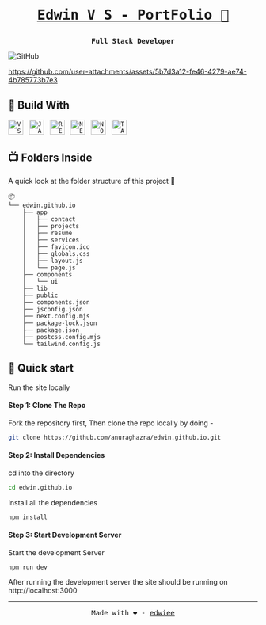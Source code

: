 <h1 align = "center"><p><samp><a href= "https://edwiee.vercel.app">Edwin V S - PortFolio 🧸</a></samp></p></h1>
<p align = "center"><b><samp>Full Stack Developer</samp></b></p>



![GitHub](https://img.shields.io/github/license/edwiee/edwin.github.io)

https://github.com/user-attachments/assets/5b7d3a12-fe46-4279-ae74-4b785773b7e3

## 🌿 Build With
<code><img height="30" alt="VSCODE" src="https://cdn.jsdelivr.net/gh/devicons/devicon/icons/vscode/vscode-original.svg"></code>&nbsp;&nbsp;
<code><img height="30" alt="JAVACRIPT" src="https://cdn.jsdelivr.net/gh/devicons/devicon/icons/javascript/javascript-original.svg"></code>&nbsp;&nbsp;
<code><img height="30" alt="REACT" src="https://cdn.jsdelivr.net/gh/devicons/devicon/icons/react/react-original.svg"></code>&nbsp;&nbsp;
<code><img height="30" alt="NEXT" src="https://cdn.jsdelivr.net/gh/devicons/devicon/icons/nextjs/nextjs-original.svg"></code>&nbsp;&nbsp;
<code><img height="30" alt="NODE" src="https://cdn.jsdelivr.net/gh/devicons/devicon/icons/nodejs/nodejs-original.svg"></code>&nbsp;&nbsp;
<code><img height="30" alt="TAILWIND" src="https://cdn.jsdelivr.net/gh/devicons/devicon/icons/tailwindcss/tailwindcss-original.svg"></code>&nbsp;&nbsp;
<br>

## 📺 Folders Inside
A quick look at the folder structure of this project 👀
```
📦
└── edwin.github.io
    ├── app
    │   ├── contact
    │   ├── projects
    │   ├── resume
    │   ├── services
    │   ├── favicon.ico
    │   ├── globals.css
    │   ├── layout.js
    │   └── page.js
    ├── components
    │   └── ui
    ├── lib
    ├── public
    ├── components.json
    ├── jsconfig.json
    ├── next.config.mjs
    ├── package-lock.json
    ├── package.json
    ├── postcss.config.mjs
    └── tailwind.config.js
```

## :rocket: Quick start

<p>Run the site locally<p>

#### Step 1: Clone The Repo

Fork the repository first, Then clone the repo locally by doing -

```bash
git clone https://github.com/anuraghazra/edwin.github.io.git
```

#### Step 2: Install Dependencies

cd into the directory

```bash
cd edwin.github.io
```

Install all the dependencies
```bash
npm install
```

#### Step 3: Start Development Server

Start the development Server
```
npm run dev
```
After running the development server the site should be running on http://localhost:3000


----
<p align = "center"><samp>Made with ❤️ - <a href = "https://github.com/edwiee">edwiee</a></samp></p>
